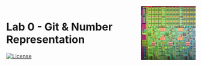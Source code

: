 <img src="https://raw.githubusercontent.com/cc3-ug/logo/master/cc3.jpg" width="145px" align="right" />

# Lab 0 - Git &amp; Number Representation

[![License](https://img.shields.io/github/license/cc3-ug/lab00-git)](https://github.com/cc3-ug/lab00-git/blob/master/LICENSE)
